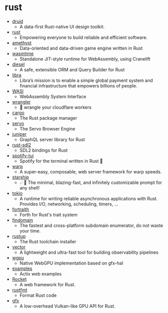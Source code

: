 # rust
- [druid](https://github.com/xi-editor/druid)
  - A data-first Rust-native UI design toolkit.
- [rust](https://github.com/rust-lang/rust)
  - Empowering everyone to build reliable and efficient software.
- [amethyst](https://github.com/amethyst/amethyst)
  - Data-oriented and data-driven game engine written in Rust
- [wasmtime](https://github.com/bytecodealliance/wasmtime)
  - Standalone JIT-style runtime for WebAssembly, using Cranelift
- [diesel](https://github.com/diesel-rs/diesel)
  - A safe, extensible ORM and Query Builder for Rust
- [libra](https://github.com/libra/libra)
  - Libra’s mission is to enable a simple global payment system and financial infrastructure that empowers billions of people.
- [WASI](https://github.com/WebAssembly/WASI)
  - WebAssembly System Interface
- [wrangler](https://github.com/cloudflare/wrangler)
  - 🤠 wrangle your cloudflare workers
- [cargo](https://github.com/rust-lang/cargo)
  - The Rust package manager
- [servo](https://github.com/servo/servo)
  - The Servo Browser Engine
- [juniper](https://github.com/graphql-rust/juniper)
  - GraphQL server library for Rust
- [rust-sdl2](https://github.com/Rust-SDL2/rust-sdl2)
  - SDL2 bindings for Rust
- [spotify-tui](https://github.com/Rigellute/spotify-tui)
  - Spotify for the terminal written in Rust 🚀
- [warp](https://github.com/seanmonstar/warp)
  - A super-easy, composable, web server framework for warp speeds.
- [starship](https://github.com/starship/starship)
  - ☄🌌️ The minimal, blazing-fast, and infinitely customizable prompt for any shell!
- [tokio](https://github.com/tokio-rs/tokio)
  - A runtime for writing reliable asynchronous applications with Rust. Provides I/O, networking, scheduling, timers, ...
- [fortraith](https://github.com/Ashymad/fortraith)
  - Forth for Rust's trait system
- [findomain](https://github.com/Edu4rdSHL/findomain)
  - The fastest and cross-platform subdomain enumerator, do not waste your time.
- [rustup](https://github.com/rust-lang/rustup)
  - The Rust toolchain installer
- [vector](https://github.com/timberio/vector)
  - A lightweight and ultra-fast tool for building observability pipelines
- [wgpu](https://github.com/gfx-rs/wgpu)
  - Native WebGPU implementation based on gfx-hal
- [examples](https://github.com/actix/examples)
  - Actix web examples
- [Rocket](https://github.com/SergioBenitez/Rocket)
  - A web framework for Rust.
- [rustfmt](https://github.com/rust-lang/rustfmt)
  - Format Rust code
- [gfx](https://github.com/gfx-rs/gfx)
  - A low-overhead Vulkan-like GPU API for Rust.
